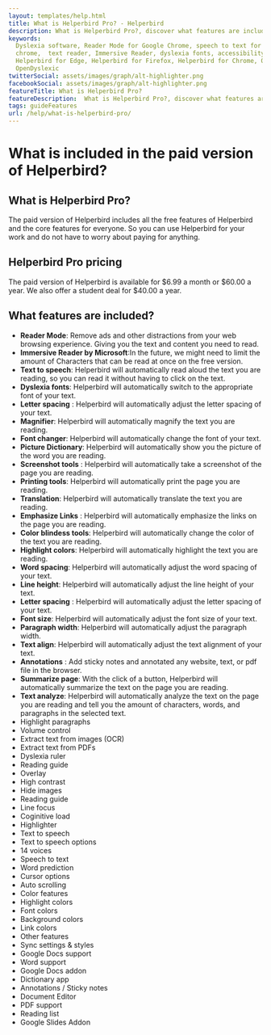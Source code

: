 ```yaml
---
layout: templates/help.html
title: What is Helperbird Pro? - Helperbird
description: What is Helperbird Pro?, discover what features are included in the paid version of Helperbird.
keywords:
  Dyslexia software, Reader Mode for Google Chrome, speech to text for chrome, Text to speech for
  chrome,  text reader, Immersive Reader, dyslexia fonts, accessibility software, dyslexia software,
  Helperbird for Edge, Helperbird for Firefox, Helperbird for Chrome, Opendyslexic for Chrome,
  OpenDyslexic
twitterSocial: assets/images/graph/alt-highlighter.png
facebookSocial: assets/images/graph/alt-highlighter.png
featureTitle: What is Helperbird Pro?
featureDescription:  What is Helperbird Pro?, discover what features are included in the paid version of Helperbird.
tags: guideFeatures
url: /help/what-is-helperbird-pro/
---
```



# What is included in the paid version of Helperbird?

## What is Helperbird Pro?
The paid version of Helperbird includes all the free features of Helperbird and the core features for everyone. So you can use Helperbird for your work and do not have to worry about paying for anything.


## Helperbird Pro pricing
The paid version of Helperbird is available for $6.99 a month or $60.00 a year.
We also offer a student deal for $40.00 a year.

## What features are included?

- **Reader Mode**: Remove ads and other distractions from your web browsing experience. Giving you the text and content you need to read.
- **Immersive Reader by Microsoft**:In the future, we might need to limit the amount of Characters that can be read at once on the free version.
- **Text to speech**: Helperbird will automatically read aloud the text you are reading, so you can read it without having to click on the text.
- **Dyslexia fonts**: Helperbird will automatically switch to the appropriate font of your text.
- **Letter spacing** : Helperbird will automatically adjust the letter spacing of your text.
- **Magnifier**: Helperbird will automatically magnify the text you are reading.
- **Font changer**: Helperbird will automatically change the font of your text.
- **Picture Dictionary**: Helperbird will automatically show you the picture of the word you are reading.
- **Screenshot tools** : Helperbird will automatically take a screenshot of the page you are reading.
- **Printing tools**: Helperbird will automatically print the page you are reading.
- **Translation**: Helperbird will automatically translate the text you are reading.
- **Emphasize Links** : Helperbird will automatically emphasize the links on the page you are reading.
- **Color blindess tools**: Helperbird will automatically change the color of the text you are reading.
- **Highlight colors**: Helperbird will automatically highlight the text you are reading.
- **Word spacing**: Helperbird will automatically adjust the word spacing of your text.		
- **Line height**: Helperbird will automatically adjust the line height of your text.		
- **Letter spacing** : Helperbird will automatically adjust the letter spacing of your text.
- **Font size**: Helperbird will automatically adjust the font size of your text.
- **Paragraph width**: Helperbird will automatically adjust the paragraph width.
- **Text align**: Helperbird will automatically adjust the text alignment of your text.
- **Annotations** : Add sticky notes and annotated any website, text, or pdf file in the browser.
- **Summarize page**: With the click of a button, Helperbird will automatically summarize the text on the page you are reading.
-	**Text analyze**: Helperbird will automatically analyze the text on the page you are reading and tell you the amount of characters, words, and paragraphs in the selected text.		
-	Highlight paragraphs			
-	Volume control			
-	Extract text from images (OCR)			
-	Extract text from PDFs
-	Dyslexia ruler			
-	Reading guide			
-	Overlay			
-	High contrast			
-	Hide images			
-	Reading guide			
-	Line focus			
-	Coginitive load			
-	Highlighter			
-	Text to speech			
-	Text to speech options			
-	14 voices			
-	Speech to text			
-	Word prediction			
-	Cursor options			
-	Auto scrolling			
-	Color features
-	Highlight colors			
-	Font colors			
-	Background colors			
-	Link colors			
-	Other features
-	Sync settings & styles			
-	Google Docs support			
-	Word support			
-	Google Docs addon			
-	Dictionary app			
-	Annotations / Sticky notes			
-	Document Editor			
-	PDF support			
-	Reading list			
-	Google Slides Addon			

